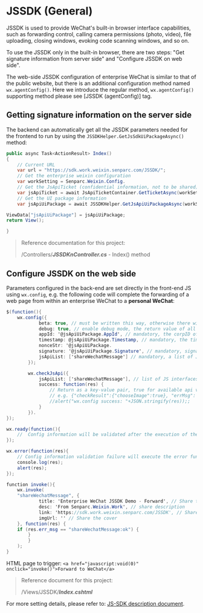 # JSSDK (General)

JSSDK is used to provide WeChat's built-in browser interface capabilities, such as forwarding control, calling camera permissions (photo, video), file uploading, closing windows, evoking code scanning windows, and so on.

To use the JSSDK only in the built-in browser, there are two steps: "Get signature information from server side" and "Configure JSSDK on web side".

The web-side JSSDK configuration of enterprise WeChat is similar to that of the public website, but there is an additional configuration method named `wx.agentConfig()`. Here we introduce the regular method, `wx.agentConfig()` supporting method please see [JSSDK (agentConfig)] tag.

## Getting signature information on the server side

The backend can automatically get all the JSSDK parameters needed for the frontend to run by using the `JSSDKHelper.GetJsSdkUiPackageAsync()` method:

```cs
public async Task<ActionResult> Index()
{
    // Current URL
    var url = "https://sdk.work.weixin.senparc.com/JSSDK/";
    // Get the enterprise weixin configuration
    var workSetting = Senparc.Weixin.Config.
    // Get the JsApiTicket (confidential information, not to be shared)
    var jsApiTicket = await JsApiTicketContainer.GetTicketAsync(workSetting.WeixinCorpId, workSetting.WeixinCorpSecret, false); // Get the UI packaging information.
    // Get the UI package information
    var jsApiUiPackage = await JSSDKHelper.GetJsApiUiPackageAsync(workSetting.WeixinCorpId, workSetting.WeixinCorpSecret, url, jsApiTicket, false); // Get the UI packaged information. var jsApiUiPackage = await JSSDKHelper.GetJsApiUiPackageAsync(workSetting. false);

ViewData["jsApiUiPackage"] = jsApiUiPackage;
return View();

}
```

> Reference documentation for this project:
>
> /Controllers/**_JSSDKnController.cs_** - Index() method

## Configure JSSDK on the web side

Parameters configured in the back-end are set directly in the front-end JS using `wx.config`, e.g. the following code will complete the forwarding of a web page from within an enterprise WeChat to a **personal WeChat**:

```cs
$(function(){
    wx.config({
            beta: true, // must be written this way, otherwise there will be problems with the wx.invoke call form jsapi
            debug: true, // enable debug mode, the return value of all api calls will be alerted on the client side, if you want to see the incoming parameters, you can open it on the pc side, and the parameter information will be typed out through the log, and it will only be printed when it is on the pc side.
            appId: '@jsApiUiPackage.AppId', // mandatory, the corpID of enterprise weibo
            timestamp: @jsApiUiPackage.Timestamp, // mandatory, the timestamp for signature generation
            nonceStr: '@jsApiUiPackage.
            signature: '@jsApiUiPackage.Signature', // mandatory, signature, see Appendix - JS-SDK Signature Algorithm for Using Permissions
            jsApiList: ['shareWechatMessage'] // mandatory, a list of JS interfaces to be used, any interface to be called needs to be passed in
        });

​        wx.checkJsApi({
​            jsApiList: ['shareWechatMessage'], // list of JS interfaces to be checked, see Appendix 2 for a list of all JS interfaces, }
​            success: function(res) {
​                // Return as a key-value pair, true for available api values, false for unavailable ones.
​                // e.g. {"checkResult":{"chooseImage":true}, "errMsg": "checkJsApi:ok"}
​                //alert("wx.config success: "+JSON.stringify(res));;
​            }
​        }).
});

wx.ready(function(){
    //  Config information will be validated after the execution of the ready method, all interfaces must be called after the result of the config interface, config is a client-side asynchronous operation, so if you need to call the relevant interfaces when the page is loaded, you must put the relevant interfaces in the ready function to ensure the correct implementation.For interfaces that are called only when triggered by the user, they can be called directly and do not need to be placed in the ready function.
});

wx.error(function(res){
    // Config information validation failure will execute the error function, such as signature expiration caused by the validation failure, the specific error message can open the debug mode of the config to view, you can also view the res parameter in the return, for SPA can be updated here signature.
    console.log(res);
    alert(res);
});

function invoke(){
    wx.invoke(
    "shareWechatMessage", {
            title: 'Enterprise WeChat JSSDK Demo - Forward', // Share title
            desc: 'From Senparc.Weixin.Work', // share description
            link: 'https://sdk.work.weixin.senparc.com/JSSDK', // Share link
            imgUrl: '' // Share the cover
    }, function(res) {
    if (res.err_msg == "shareWechatMessage:ok") {
        }
        }
    );
}
```

HTML page to trigger: `<a href="javascript:void(0)" onclick="invoke()">Forward to WeChat</a>`

> Reference document for this project:
>
> /Views/JSSDK/**_Index.cshtml_**

For more setting details, please refer to: [JS-SDK description document](https://developers.weixin.qq.com/doc/offiaccount/OA_Web_Apps/JS-SDK.html).
